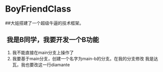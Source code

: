 # BoyFriendClass

##大娃搭建了一个超级牛逼的技术框架。

##  我是B同学，我要开发一个B功能
1. 我不能直接在main分支上操作了
2. 我要基于main分支，创建一个名字为main-b的分支。在我的分支修改
我是达瓦，我也要改这一行diamante